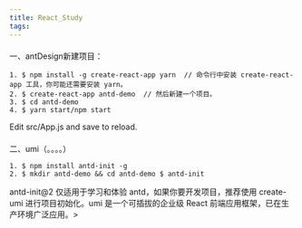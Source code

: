 ```yaml
---
title: React_Study
tags:
---
```

####
一、antDesign新建项目：
```
1. $ npm install -g create-react-app yarn  // 命令行中安装 create-react-app 工具，你可能还需要安装 yarn。
2. $ create-react-app antd-demo  // 然后新建一个项目。
3. $ cd antd-demo
4. $ yarn start/npm start
```
Edit src/App.js and save to reload.
####
二、umi（。。。。）
```
1. $ npm install antd-init -g
2. $ mkdir antd-demo && cd antd-demo $ antd-init
```
antd-init@2 仅适用于学习和体验 antd，如果你要开发项目，推荐使用 create-umi 进行项目初始化。umi 是一个可插拔的企业级 React 前端应用框架，已在生产环境广泛应用。>